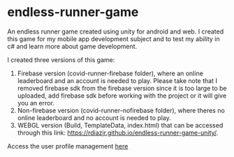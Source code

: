 # endless-runner-game
An endless runner game created using unity for android and web. I created this game for my mobile app development subject and to test my ability in c# and learn more about game development.

I created three versions of this game:
  1. Firebase version (covid-runner-firebase folder), where an online leaderboard and an account is needed to play. Please take note that I removed firebase sdk from the firebase version since it is too large to be uploaded, add firebase sdk before working with the project or it will give you an error.
  2. Non-firebase version (covid-runner-nofirebase folder), where theres no online leaderboard and no account is needed to play.
  3. WEBGL version (Build, TemplateData, index.html) that can be accessed through this link: https://rdiazjr.github.io/endless-runner-game-unity/.

Access the user profile management <a href= https://endless-runnergame.000webhostapp.com/>here</a>
